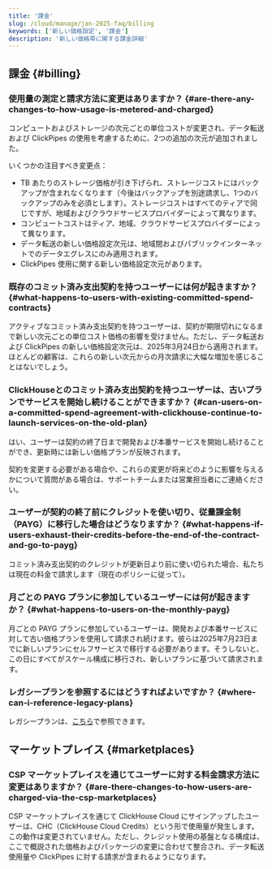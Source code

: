```yaml
---
title: '課金'
slug: /cloud/manage/jan-2025-faq/billing
keywords: ['新しい価格設定', '課金']
description: '新しい価格帯に関する課金詳細'
---
```


## 課金 {#billing}

### 使用量の測定と請求方法に変更はありますか？ {#are-there-any-changes-to-how-usage-is-metered-and-charged}

コンピュートおよびストレージの次元ごとの単位コストが変更され、データ転送および ClickPipes の使用を考慮するために、2つの追加の次元が追加されました。

いくつかの注目すべき変更点：

- TB あたりのストレージ価格が引き下げられ、ストレージコストにはバックアップが含まれなくなります（今後はバックアップを別途請求し、1つのバックアップのみを必須とします）。ストレージコストはすべてのティアで同じですが、地域およびクラウドサービスプロバイダーによって異なります。
- コンピュートコストはティア、地域、クラウドサービスプロバイダーによって異なります。
- データ転送の新しい価格設定次元は、地域間およびパブリックインターネットでのデータエグレスにのみ適用されます。
- ClickPipes 使用に関する新しい価格設定次元があります。

### 既存のコミット済み支出契約を持つユーザーには何が起きますか？ {#what-happens-to-users-with-existing-committed-spend-contracts}

アクティブなコミット済み支出契約を持つユーザーは、契約が期限切れになるまで新しい次元ごとの単位コスト価格の影響を受けません。ただし、データ転送および ClickPipes の新しい価格設定次元は、2025年3月24日から適用されます。ほとんどの顧客は、これらの新しい次元からの月次請求に大幅な増加を感じることはないでしょう。

### ClickHouseとのコミット済み支出契約を持つユーザーは、古いプランでサービスを開始し続けることができますか？ {#can-users-on-a-committed-spend-agreement-with-clickhouse-continue-to-launch-services-on-the-old-plan}

はい、ユーザーは契約の終了日まで開発および本番サービスを開始し続けることができ、更新時には新しい価格プランが反映されます。

契約を変更する必要がある場合や、これらの変更が将来どのように影響を与えるかについて質問がある場合は、サポートチームまたは営業担当者にご連絡ください。

### ユーザーが契約の終了前にクレジットを使い切り、従量課金制（PAYG）に移行した場合はどうなりますか？ {#what-happens-if-users-exhaust-their-credits-before-the-end-of-the-contract-and-go-to-payg}

コミット済み支出契約のクレジットが更新日より前に使い切られた場合、私たちは現在の料金で請求します（現在のポリシーに従って）。

### 月ごとの PAYG プランに参加しているユーザーには何が起きますか？ {#what-happens-to-users-on-the-monthly-payg}

月ごとの PAYG プランに参加しているユーザーは、開発および本番サービスに対して古い価格プランを使用して請求され続けます。彼らは2025年7月23日までに新しいプランにセルフサービスで移行する必要があります。そうしないと、この日にすべてがスケール構成に移行され、新しいプランに基づいて請求されます。

### レガシープランを参照するにはどうすればよいですか？ {#where-can-i-reference-legacy-plans}

レガシープランは、[こちら](https://clickhouse.com/pricing?legacy=true)で参照できます。

## マーケットプレイス {#marketplaces}

### CSP マーケットプレイスを通じてユーザーに対する料金請求方法に変更はありますか？ {#are-there-changes-to-how-users-are-charged-via-the-csp-marketplaces}

CSP マーケットプレイスを通じて ClickHouse Cloud にサインアップしたユーザーは、CHC（ClickHouse Cloud Credits）という形で使用量が発生します。この動作は変更されていません。ただし、クレジット使用の基盤となる構成は、ここで概説された価格およびパッケージの変更に合わせて整合され、データ転送使用量や ClickPipes に対する請求が含まれるようになります。
